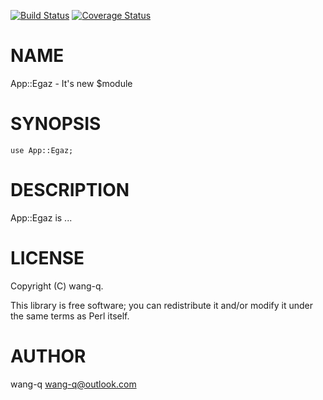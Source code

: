 [![Build Status](https://travis-ci.org/wang-q/App-Egaz.svg?branch=master)](https://travis-ci.org/wang-q/App-Egaz) [![Coverage Status](http://codecov.io/github/wang-q/App-Egaz/coverage.svg?branch=master)](https://codecov.io/github/wang-q/App-Egaz?branch=master)
# NAME

App::Egaz - It's new $module

# SYNOPSIS

    use App::Egaz;

# DESCRIPTION

App::Egaz is ...

# LICENSE

Copyright (C) wang-q.

This library is free software; you can redistribute it and/or modify
it under the same terms as Perl itself.

# AUTHOR

wang-q <wang-q@outlook.com>
